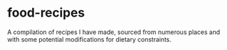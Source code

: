 # food-recipes
A compilation of recipes I have made, sourced from numerous places 
and with some potential modifications for dietary constraints.
